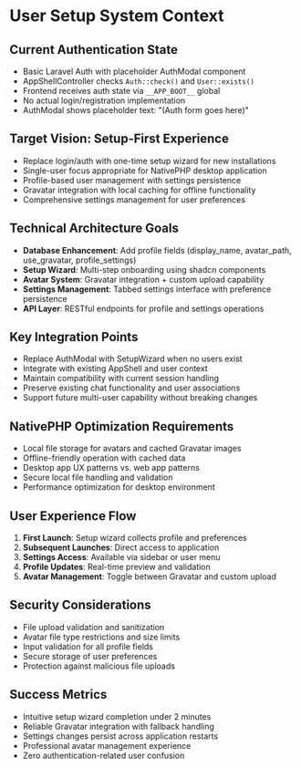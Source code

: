 # User Setup System Context

## Current Authentication State
- Basic Laravel Auth with placeholder AuthModal component
- AppShellController checks `Auth::check()` and `User::exists()`
- Frontend receives auth state via `__APP_BOOT__` global
- No actual login/registration implementation
- AuthModal shows placeholder text: "(Auth form goes here)"

## Target Vision: Setup-First Experience
- Replace login/auth with one-time setup wizard for new installations
- Single-user focus appropriate for NativePHP desktop application
- Profile-based user management with settings persistence
- Gravatar integration with local caching for offline functionality
- Comprehensive settings management for user preferences

## Technical Architecture Goals
- **Database Enhancement**: Add profile fields (display_name, avatar_path, use_gravatar, profile_settings)
- **Setup Wizard**: Multi-step onboarding using shadcn components
- **Avatar System**: Gravatar integration + custom upload capability
- **Settings Management**: Tabbed settings interface with preference persistence
- **API Layer**: RESTful endpoints for profile and settings operations

## Key Integration Points
- Replace AuthModal with SetupWizard when no users exist
- Integrate with existing AppShell and user context
- Maintain compatibility with current session handling
- Preserve existing chat functionality and user associations
- Support future multi-user capability without breaking changes

## NativePHP Optimization Requirements
- Local file storage for avatars and cached Gravatar images
- Offline-friendly operation with cached data
- Desktop app UX patterns vs. web app patterns
- Secure local file handling and validation
- Performance optimization for desktop environment

## User Experience Flow
1. **First Launch**: Setup wizard collects profile and preferences
2. **Subsequent Launches**: Direct access to application
3. **Settings Access**: Available via sidebar or user menu
4. **Profile Updates**: Real-time preview and validation
5. **Avatar Management**: Toggle between Gravatar and custom upload

## Security Considerations
- File upload validation and sanitization
- Avatar file type restrictions and size limits
- Input validation for all profile fields
- Secure storage of user preferences
- Protection against malicious file uploads

## Success Metrics
- Intuitive setup wizard completion under 2 minutes
- Reliable Gravatar integration with fallback handling
- Settings changes persist across application restarts
- Professional avatar management experience
- Zero authentication-related user confusion